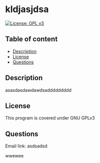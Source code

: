 # kldjasjdsa
[![License: GPL v3](https://img.shields.io/badge/License-GPLv3-blue.svg)](https://www.gnu.org/licenses/gpl-3.0)

## Table of content

* [Description](#Description)
* [License](#License)
* [Questions](#questions)


## Description

asasdasdawdawdsaddddddddd

## License

This program is covered under GNU GPLv3

## Questions

Email link: asdsadsd

wwewee


